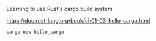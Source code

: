 Learning to use Rust's cargo build system

https://doc.rust-lang.org/book/ch01-03-hello-cargo.html

`cargo new hello_cargo`
